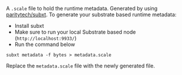 A `.scale` file to hold the runtime metadata.
Generated by using [paritytech/subxt](https://github.com/paritytech/subxt).
To generate your substrate based runtime metadata:
- Install subxt
- Make sure to run your local Substrate based node (`http://localhost:9933/`)
- Run the command below 

```
subxt metadata -f bytes > metadata.scale
```
Replace the `metadata.scale` file with the newly generated file.
